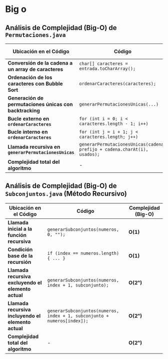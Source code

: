 # Big o

## **Análisis de Complejidad (Big-O) de `Permutaciones.java`**

| **Ubicación en el Código** | **Código** | **Complejidad (Big-O)** |
|----------------------------|------------|-------------------------|
| **Conversión de la cadena a un array de caracteres** | `char[] caracteres = entrada.toCharArray();` | **O(n)** |
| **Ordenación de los caracteres con Bubble Sort** | `ordenarCaracteres(caracteres);` | **O(n²)** |
| **Generación de permutaciones únicas con backtracking** | `generarPermutacionesUnicas(...)` | **O(n!)** |
| **Bucle externo en `ordenarCaracteres`** | `for (int i = 0; i < caracteres.length - 1; i++)` | **O(n)** |
| **Bucle interno en `ordenarCaracteres`** | `for (int j = i + 1; j < caracteres.length; j++)` | **O(n)** |
| **Llamada recursiva en `generarPermutacionesUnicas`** | `generarPermutacionesUnicas(cadena, prefijo + cadena.charAt(i), usados);` | **O(n!)** |
| **Complejidad total del algoritmo** | - | **O(n! + n²) ≈ O(n!)** |

## **Análisis de Complejidad (Big-O) de `Subconjuntos.java` (Método Recursivo)**

| **Ubicación en el Código** | **Código** | **Complejidad (Big-O)** |
|----------------------------|------------|-------------------------|
| **Llamada inicial a la función recursiva** | `generarSubconjuntos(numeros, 0, "");` | **O(1)** |
| **Condición base de la recursión** | `if (index == numeros.length) { ... }` | **O(1)** |
| **Llamada recursiva excluyendo el elemento actual** | `generarSubconjuntos(numeros, index + 1, subconjunto);` | **O(2ⁿ)** |
| **Llamada recursiva incluyendo el elemento actual** | `generarSubconjuntos(numeros, index + 1, subconjunto + numeros[index]);` | **O(2ⁿ)** |
| **Complejidad total del algoritmo** | - | **O(2ⁿ)** |


